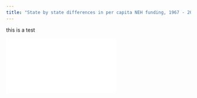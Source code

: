 ```yaml
---
title: "State by state differences in per capita NEH funding, 1967 - 2020"
---
```


this is a test

![](./figures/ky.pdf)
